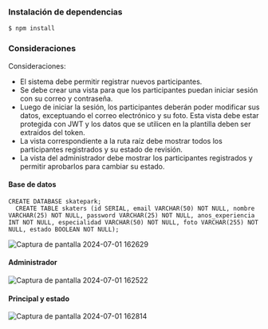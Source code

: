 ### Instalación de dependencias
`$ npm install`
### Consideraciones
Consideraciones:
- El sistema debe permitir registrar nuevos participantes.
- Se debe crear una vista para que los participantes puedan iniciar sesión con su correo
y contraseña.
- Luego de iniciar la sesión, los participantes deberán poder modificar sus datos,
exceptuando el correo electrónico y su foto. Esta vista debe estar protegida con JWT
y los datos que se utilicen en la plantilla deben ser extraídos del token.
- La vista correspondiente a la ruta raíz debe mostrar todos los participantes
registrados y su estado de revisión.
- La vista del administrador debe mostrar los participantes registrados y permitir
aprobarlos para cambiar su estado.

#### Base de datos


    CREATE DATABASE skatepark;
	  CREATE TABLE skaters (id SERIAL, email VARCHAR(50) NOT NULL, nombre
    VARCHAR(25) NOT NULL, password VARCHAR(25) NOT NULL, anos_experiencia
    INT NOT NULL, especialidad VARCHAR(50) NOT NULL, foto VARCHAR(255) NOT
    NULL, estado BOOLEAN NOT NULL);

![Captura de pantalla 2024-07-01 162629](https://github.com/garekss/desafio_skatepark/assets/159491346/64a682c5-f6e1-4d61-886f-692683e13096)

#### Administrador

![Captura de pantalla 2024-07-01 162522](https://github.com/garekss/desafio_skatepark/assets/159491346/4d5e7bf9-8a3c-4617-a4c6-122cf153733a)

#### Principal y estado

![Captura de pantalla 2024-07-01 162814](https://github.com/garekss/desafio_skatepark/assets/159491346/2d56065d-4ff6-422e-8710-128829fa4e84)




    
    
